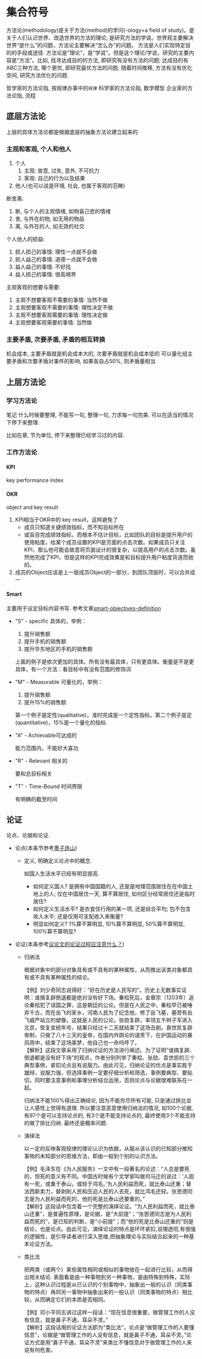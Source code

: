 # 集合符号

方法论(methodology)是关于方法(method)的学问(-ology=a field of study)。是关于人们认识世界、改造世界的方法的理论, 是研究方法的学说。世界观主要解决世界“是什么”的问题，方法论主要解决“怎么办”的问题。
方法是人们实现特定目的的手段或途径. 方法论是“理论”，是“学说”。但是这个理论/学说，研究的主要内容是“方法”。比如, 找寻达成目的的方法, 即研究有没有方法的问题; 达成目的有ABC三种方法, 哪个更优, 即研究最优方法的问题; 随着时间推移, 方法有没有优化空间, 研究方法优化的问题.


哲学家的方法论指, 按规律办事中的`规律`
科学家的方法论指, 数学模型
企业家的方法论指, 流程






## 底层方法论
上层的具体方法论都是根据底层的抽象方法论建立起来的

### 主观和客观, 个人和他人
1. 个人
    1. 主观: 故意, 过失, 意外, 不可抗力
    2. 客观: 自己的行为以及结果
2. 他人(也可以说是环境, 社会, 也属于客观的范畴)

断舍离:
1. 断, 与个人的主观情绪, 如物喜己悲的情绪
2. 舍, 与外在的物, 如无用的物品
3. 离, 与外在的人, 如无效的社交

个人他人的损益:
1. 损人损己的事情: 理性一点就不会做
1. 损人益己的事情: 道德一点就不会做
1. 益人益己的事情: 不好找
1. 益人损己的事情: 很高境界


主观客观的想要与需要:
1. 主观不想要客观不需要的事情: 当然不做
1. 主观想要客观不需要的事情: 理性决定不做
1. 主观不想要客观需要的事情: 理性决定做
1. 主观想要客观需要的事情: 当然做


### 主要矛盾, 次要矛盾, 矛盾的相互转换
机会成本, 主要矛盾就是机会成本大的, 次要矛盾就是机会成本低的
可以量化组主要矛盾和次要矛盾对事件的影响, 如果各自占50%, 则矛盾量相当

## 上层方法论

### 学习方法论

 笔记
什么时候要整理,
不能写一句, 整理一句, 力求每一句完美. 可以在适当的情况下停下来整理.

比如在章, 节为单位, 停下来整理已经学习过的内容.

### 工作方法论
#### KPI
key performance index

#### OKR
object and key result

1. KPI相当于OKR中的 key result，这样避免了
    - 成员只知道关键绩效指标，而不知目标所在
    - 或盲目完成绩效指标，而根本不估计目标，比如团队的目标是提升用户的使用粘度，给某个成员设置的KPI是页面的点击次数。如果成员只关注KPI，那么他可能会故意将页面设计的很复杂，以提高用户的点击次数。虽然他完成了KPI，但是这样的KPI完成效果是和目标提升用户粘度背道而驰的。
2. 成员的Object应该是上一层成员Object的一部分，到团队顶层时，可以合并成一



#### Smart
主要用于设定目标内容书写. 参考文章[smart-objectives-definition](https://www.clearreview.com/resources/guides/which-smart-objectives-definition-should-i-use/)

- "S" - specific 具体的，举例：
    
    1. 提升销售额
    2. 提升手机的销售额
    3. 提升华东地区的手机的销售额

    上面的例子是依次更加的具体。所有没有最具体，只有更具体。衡量是不是更具体，有一个方法：看目标中有没有范围的修饰词

- "M" - Measurable 可量化的，举例：

    1. 提升销售额
    2. 提升15%的销售额

    第一个例子是定性(qual­i­ta­tive)，准时完成是一个定性指标。第二个例子是定(quan­ti­ta­tive)，15%是一个量化的指标.

- "A" - Achievable可达成的

    能力范围内，不能好大喜功

- "R" - Relevant 相关的

    要和总目标相关

- "T" - Time-Bound 时间界限

    有明确的截至时间


## 论证
论点、论据和论证.

- 论点(本条节参考[墨子连山](https://www.zhihu.com/question/309415265))
    - 定义, 明确定义论点中的概念. 
        
        如国人生活水平已经有明显提高.

        - 如何定义国人? 是拥有中国国籍的人, 还是是地理范围居住在在中国土地上的人; 仅在中国居住一天, 算不算居住, 如何区分经常居住还是临时居住?
        - 如何定义生活水平? 是衣食住行用的某一项, 还是综合平均; 包不包含收入水平; 还是仅用可支配收入来衡量?
        - 明显如何定义? 1%算不算明显, 10%算不算明显, 50%算不算明显, 100%算不算明显?

- 论证(本条参考[议论文的论证过程应注意什么？](https://www.zhihu.com/question/360913753))
    - 归纳法

        根据对象中的部分对象具有或不具有的某种属性，从而推出该类对象都具有或不具有某种属性的结论。

        【例】刘少奇同志说得好：“好在历史是人民写的”。历史上无数事实证明：谁搞复辟倒退都是绝对没有好下场。秦桧死后，金章宗（1203年）追论秦桧犯了误国之罪，这是朝廷的公论。但是在人民之中，秦桧早已被唾弃千古，而在岳飞的家乡，河南人民为了纪念他，修了岳飞墓，墓旁有岳飞威严站立的塑像，这就是人民的公论。张勋复辟，率领五千辫子军进入北京，恢复宣统年号，结果只经过十二天就结束了这场丑剧。衰世凯复辟帝制，只做了八十三天的皇帝，在国内外舆论的谴责下，在护国运动的暴风雨中，结束了这场美梦，他自己也一命呜呼了。  
        【解析】这段文章采用了归纳论证的方法进行阐述。为了证明“谁搞复辟、倒退都是没有好下场”的观点，作者分别列举了秦桧、张勋、袁世凯的三个典型事例，紧扣论点且有说服力。由此可见，归纳论证的优点是事实胜于雄辩，说服力强，但选择事例一定要仔细分析和筛选，事例要典型、要贴切，同时要注意事例和事理分析结合运用，否则论点与论据很难联系在一起。

        归纳法不能100%得出正确结论, 因为不能穷尽所有可能, 只是通过排比会让人感性上觉得有道理. 所以要注意恶意使用归纳法的情况, 如100个论据, 有97个是可以支持论点的, 有3个是不能支持论点的, 最终使用3个不能支持的做了排比归纳. 最终还是概率问题.

    - 演绎法

        以一定的反映客观规律的理论认识为依据，从服从该认识的已知部分推知事物的未知部分的思维方法，即由一般到个别的认识方法。

        【例】毛泽东在《为人民服务》一文中有一段著名的论述：“人总是要死的，但死的意义有不同。中国古时候有个文学家叫做司马迁的说过：‘人固有一死，或重于泰山，或轻于鸿毛。’为人民利益而死，就比泰山还重；替法西斯卖力，替剥削人民和压迫人民的人去死，就比鸿毛还轻。张思德同志是为人民利益而死的，他的死是比泰山还要重的。”  
        【解析】这段话中包含着一个完整的演绎论证。“为人民利益而死，就比泰山还重”，是普遍性原理，是论据，是“大前提”；“张思德同志是为人民利益而死的”，是已知的判断，是“小前提”；而“他的死是比泰山还重的”则是结论，也是论点。由此可见，演绎论证的特点是环环紧扣,说理透彻,有很强的逻辑性，是引导读者进行深入思维,把抽象理论与实际结合起来的一种基本论证方法。

    - 类比法

        把两类（或两个）某些属性相同或相似的事物放在一起进行比较，从而得出相关结论. 表面看是由一种事物到另一种事物，是由特殊到特殊，实际上，这种认识过程是从已认识的个别事物中，抽象出一般的认识（同类事物的特点）再同另一事物中抽象出来的一般认识（同类事物的特点）相比较，从而确定它们的本质是否相同。

        【例】邓小平同志讲过这样一段话：“现在信息很重要，做管理工作的人没有信息，就是鼻子不通，耳朵不灵。”  
        【解析】这段话用的论证方法即为“类比法”，论点是“做管理工作的人要懂信息”，论据是“做管理工作的人没有信息，就是鼻子不通，耳朵不灵。”论证方式是用“鼻子不通，耳朵不灵”来类比不懂信息对于做管理工作的人来说有何危害。




